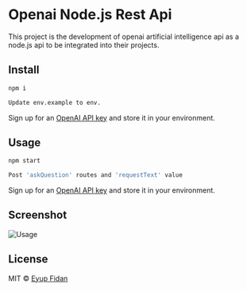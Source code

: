 
# Openai Node.js Rest Api

This project is the development of openai artificial intelligence api as a node.js api to be integrated into their projects.


## Install

```bash
npm i
```
```bash
Update env.example to env.
```

Sign up for an [OpenAI API key](https://platform.openai.com/overview) and store it in your environment.

## Usage

```bash
npm start
```
```bash
Post 'askQuestion' routes and 'requestText' value
```

Sign up for an [OpenAI API key](https://platform.openai.com/overview) and store it in your environment.

## Screenshot

![Usage](https://raw.githubusercontent.com/eyupfidan/openai-node-project/main/media/postman-post-request.png?token=GHSAT0AAAAAABZSP2HLFFF2XGRN2VG5GVRGY7KACFA)

## License

MIT © [Eyup Fidan](https://eyupfidan.com)

